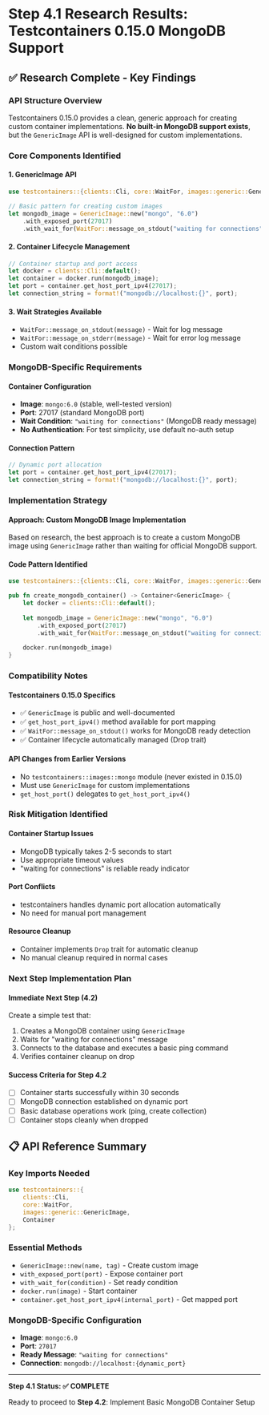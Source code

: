 # Step 4.1 Research Results: Testcontainers 0.15.0 MongoDB Support

## ✅ Research Complete - Key Findings

### API Structure Overview
Testcontainers 0.15.0 provides a clean, generic approach for creating custom container implementations. **No built-in MongoDB support exists**, but the `GenericImage` API is well-designed for custom implementations.

### Core Components Identified

#### 1. GenericImage API
```rust
use testcontainers::{clients::Cli, core::WaitFor, images::generic::GenericImage};

// Basic pattern for creating custom images
let mongodb_image = GenericImage::new("mongo", "6.0")
    .with_exposed_port(27017)
    .with_wait_for(WaitFor::message_on_stdout("waiting for connections"));
```

#### 2. Container Lifecycle Management
```rust
// Container startup and port access
let docker = clients::Cli::default();
let container = docker.run(mongodb_image);
let port = container.get_host_port_ipv4(27017);
let connection_string = format!("mongodb://localhost:{}", port);
```

#### 3. Wait Strategies Available
- `WaitFor::message_on_stdout(message)` - Wait for log message
- `WaitFor::message_on_stderr(message)` - Wait for error log message
- Custom wait conditions possible

### MongoDB-Specific Requirements

#### Container Configuration
- **Image**: `mongo:6.0` (stable, well-tested version)
- **Port**: 27017 (standard MongoDB port)
- **Wait Condition**: `"waiting for connections"` (MongoDB ready message)
- **No Authentication**: For test simplicity, use default no-auth setup

#### Connection Pattern
```rust
// Dynamic port allocation
let port = container.get_host_port_ipv4(27017);
let connection_string = format!("mongodb://localhost:{}", port);
```

### Implementation Strategy

#### Approach: Custom MongoDB Image Implementation
Based on research, the best approach is to create a custom MongoDB image using `GenericImage` rather than waiting for official MongoDB support.

#### Code Pattern Identified
```rust
use testcontainers::{clients::Cli, core::WaitFor, images::generic::GenericImage, Container};

pub fn create_mongodb_container() -> Container<GenericImage> {
    let docker = clients::Cli::default();
    
    let mongodb_image = GenericImage::new("mongo", "6.0")
        .with_exposed_port(27017)
        .with_wait_for(WaitFor::message_on_stdout("waiting for connections"));
    
    docker.run(mongodb_image)
}
```

### Compatibility Notes

#### Testcontainers 0.15.0 Specifics
- ✅ `GenericImage` is public and well-documented
- ✅ `get_host_port_ipv4()` method available for port mapping
- ✅ `WaitFor::message_on_stdout()` works for MongoDB ready detection
- ✅ Container lifecycle automatically managed (Drop trait)

#### API Changes from Earlier Versions
- No `testcontainers::images::mongo` module (never existed in 0.15.0)
- Must use `GenericImage` for custom implementations
- `get_host_port()` delegates to `get_host_port_ipv4()`

### Risk Mitigation Identified

#### Container Startup Issues
- MongoDB typically takes 2-5 seconds to start
- Use appropriate timeout values
- "waiting for connections" is reliable ready indicator

#### Port Conflicts
- testcontainers handles dynamic port allocation automatically
- No need for manual port management

#### Resource Cleanup
- Container implements `Drop` trait for automatic cleanup
- No manual cleanup required in normal cases

### Next Step Implementation Plan

#### Immediate Next Step (4.2)
Create a simple test that:
1. Creates a MongoDB container using `GenericImage`
2. Waits for "waiting for connections" message
3. Connects to the database and executes a basic ping command
4. Verifies container cleanup on drop

#### Success Criteria for Step 4.2
- [ ] Container starts successfully within 30 seconds
- [ ] MongoDB connection established on dynamic port
- [ ] Basic database operations work (ping, create collection)
- [ ] Container stops cleanly when dropped

## 📋 API Reference Summary

### Key Imports Needed
```rust
use testcontainers::{
    clients::Cli,
    core::WaitFor,
    images::generic::GenericImage,
    Container
};
```

### Essential Methods
- `GenericImage::new(name, tag)` - Create custom image
- `with_exposed_port(port)` - Expose container port
- `with_wait_for(condition)` - Set ready condition
- `docker.run(image)` - Start container
- `container.get_host_port_ipv4(internal_port)` - Get mapped port

### MongoDB-Specific Configuration
- **Image**: `mongo:6.0`
- **Port**: `27017`
- **Ready Message**: `"waiting for connections"`
- **Connection**: `mongodb://localhost:{dynamic_port}`

---

**Step 4.1 Status: ✅ COMPLETE**

Ready to proceed to **Step 4.2**: Implement Basic MongoDB Container Setup
